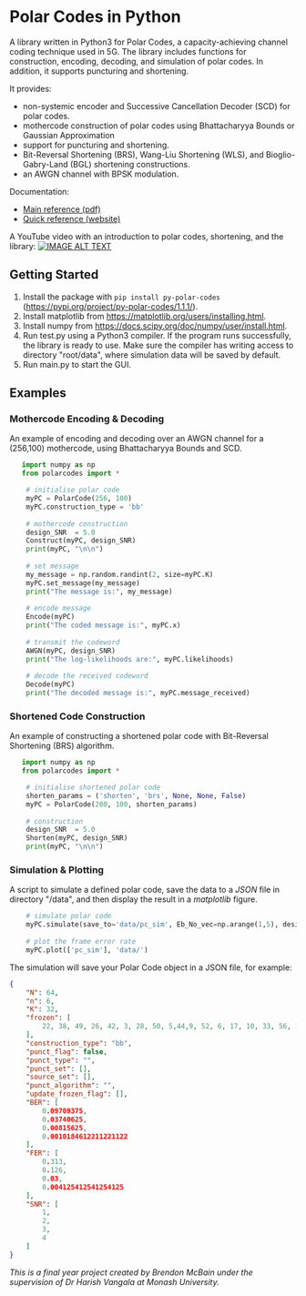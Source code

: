 # Polar Codes in Python

A library written in Python3 for Polar Codes, a capacity-achieving channel coding technique used in 5G. The library includes functions for construction, encoding, decoding, and simulation of polar codes. In addition, it supports puncturing and shortening.

It provides:
 - non-systemic encoder and Successive Cancellation Decoder (SCD) for polar codes.
 - mothercode construction of polar codes using Bhattacharyya Bounds or Gaussian Approximation
 - support for puncturing and shortening.
 - Bit-Reversal Shortening (BRS), Wang-Liu Shortening (WLS), and Bioglio-Gabry-Land (BGL) shortening constructions.
 - an AWGN channel with BPSK modulation.
 
Documentation:
 - [Main reference (pdf)](https://github.com/mcba1n/polar-codes/blob/master/Main_Reference.pdf)
 - [Quick reference (website)](https://mcba1n.github.io/polar-codes-docs/)
 
 A YouTube video with an introduction to polar codes, shortening, and the library:
 [![IMAGE ALT TEXT](http://img.youtube.com/vi/v47rn77RAxM/0.jpg)](http://www.youtube.com/watch?v=v47rn77RAxM "A Library for Polar Codes in Python")
 
## Getting Started

1. Install the package with
    `pip install py-polar-codes` (https://pypi.org/project/py-polar-codes/1.1.1/).
2. Install matplotlib from https://matplotlib.org/users/installing.html.
3. Install numpy from https://docs.scipy.org/doc/numpy/user/install.html.
4. Run test.py using a Python3 compiler. If the program runs successfully, the library is ready to use. Make sure the compiler has writing access to directory "root/data", where simulation data will be saved by default.
5. Run main.py to start the GUI.

## Examples
### Mothercode Encoding & Decoding
An example of encoding and decoding over an AWGN channel for a (256,100) mothercode, using Bhattacharyya Bounds and SCD.

```python
   import numpy as np
   from polarcodes import *

    # initialise polar code
    myPC = PolarCode(256, 100)
    myPC.construction_type = 'bb'
    
    # mothercode construction
    design_SNR  = 5.0
    Construct(myPC, design_SNR)
    print(myPC, "\n\n")
    
    # set message
    my_message = np.random.randint(2, size=myPC.K)
    myPC.set_message(my_message)
    print("The message is:", my_message)
    
    # encode message
    Encode(myPC)
    print("The coded message is:", myPC.x)
    
    # transmit the codeword
    AWGN(myPC, design_SNR)
    print("The log-likelihoods are:", myPC.likelihoods)
    
    # decode the received codeword
    Decode(myPC)
    print("The decoded message is:", myPC.message_received)
```

### Shortened Code Construction
An example of constructing a shortened polar code with Bit-Reversal Shortening (BRS) algorithm.

```python
   import numpy as np
   from polarcodes import *

    # initialise shortened polar code
    shorten_params = ('shorten', 'brs', None, None, False)
    myPC = PolarCode(200, 100, shorten_params)
    
    # construction
    design_SNR  = 5.0
    Shorten(myPC, design_SNR)
    print(myPC, "\n\n")
```

### Simulation & Plotting
A script to simulate a defined polar code, save the data to a *JSON* file in directory "/data", and then display the result in a *matplotlib* figure.

```python
    # simulate polar code 
    myPC.simulate(save_to='data/pc_sim', Eb_No_vec=np.arange(1,5), design_SNR=5.0, manual_const_flag=True)
    
    # plot the frame error rate
    myPC.plot(['pc_sim'], 'data/')
```

The simulation will save your Polar Code object in a JSON file, for example:
```JSON
{
    "N": 64,
    "n": 6,
    "K": 32,
    "frozen": [
        22, 38, 49, 26, 42, 3, 28, 50, 5,44,9, 52, 6, 17, 10, 33, 56, 18, 12, 34, 20, 36, 1, 24, 40, 48, 2, 4, 8, 16, 32, 0
    ],
    "construction_type": "bb",
    "punct_flag": false,
    "punct_type": "",
    "punct_set": [],
    "source_set": [],
    "punct_algorithm": "",
    "update_frozen_flag": [],
    "BER": [
        0.09709375,
        0.03740625,
        0.00815625,
        0.0010184612211221122
    ],
    "FER": [
        0.313,
        0.126,
        0.03,
        0.004125412541254125
    ],
    "SNR": [
        1,
        2,
        3,
        4
    ]
}
```

*This is a final year project created by Brendon McBain under the supervision of Dr Harish Vangala at Monash University.*

